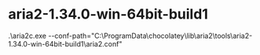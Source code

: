 # aria2-1.34.0-win-64bit-build1

 .\aria2c.exe --conf-path="C:\ProgramData\chocolatey\lib\aria2\tools\aria2-1.34.0-win-64bit-build1\aria2.conf"

